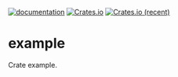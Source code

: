 [![documentation](https://docs.rs/example/badge.svg)](https://docs.rs/example) [![Crates.io](https://img.shields.io/crates/v/example.svg)](https://crates.io/crates/example) [![Crates.io (recent)](https://img.shields.io/crates/dr/example)](https://crates.io/crates/example)

# example

Crate example.